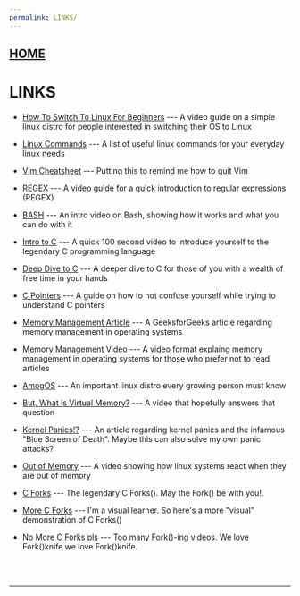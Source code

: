 ```yaml
---
permalink: LINKS/
---
```

## [HOME](../)

# LINKS

* [How To Switch To Linux For Beginners](https://www.youtube.com/watch?v=IyT4wfz5ZMg&t=1202s/) ---
  A video guide on a simple linux distro for people interested in switching their OS to Linux

* [Linux Commands](https://www.hostinger.com/tutorials/linux-commands) ---
  A list of useful linux commands for your everyday linux needs

* [Vim Cheatsheet](https://quickref.me/vim) ---
  Putting this to remind me how to quit Vim

* [REGEX](https://www.youtube.com/watch?v=bgBWp9EIlMM) ---
  A video guide for a quick introduction to regular expressions (REGEX)

* [BASH](https://www.youtube.com/watch?v=I4EWvMFj37g) ---
  An intro video on Bash, showing how it works and what you can do with it 


* [Intro to C](https://www.youtube.com/watch?v=U3aXWizDbQ4) ---
  A quick 100 second video to introduce yourself to the legendary C programming language

* [Deep Dive to C](https://www.youtube.com/watch?v=KJgsSFOSQv0) ---
  A deeper dive to C for those of you with a wealth of free time in your hands

* [C Pointers](https://www.youtube.com/watch?v=2ybLD6_2gKM) ---
  A guide on how to not confuse yourself while trying to understand C pointers



* [Memory Management Article](https://www.geeksforgeeks.org/memory-management-in-operating-system/) ---
  A GeeksforGeeks article regarding memory management in operating systems

* [Memory Management Video](https://www.youtube.com/watch?v=p9yZNLeOj4s) ---
  A video format explaing memory management in operating systems for those who prefer not to read articles

* [AmogOS](https://github.com/Amog-OS/AmogOS) ---
  An important linux distro every growing person must know


* [But, What is Virtual Memory?](https://www.youtube.com/watch?v=A9WLYbE0p-I) ---
  A video that hopefully answers that question

* [Kernel Panics!?](https://www.makeuseof.com/tag/dont-panic-everything-you-need-to-know-about-kernel-panics/) ---
  An article regarding kernel panics and the infamous "Blue Screen of Death". Maybe this can also solve my own panic attacks?

* [Out of Memory](https://www.youtube.com/watch?v=Cm3-6cOwICU) ---
  A video showing how linux systems react when they are out of memory


* [C Forks](https://www.youtube.com/watch?v=cex9XrZCU14) ---
  The legendary C Forks(). May the Fork() be with you!. 

* [More C Forks](https://www.youtube.com/watch?v=QD9YKSg3wCc) ---
  I'm a visual learner. So here's a more "visual" demonstration of C Forks()

* [No More C Forks pls](https://www.youtube.com/watch?v=xVSPv-9x3gk) ---
  Too many Fork()-ing videos. We love Fork()knife we love Fork()knife.  
  
<br>
<br>
<hr>
